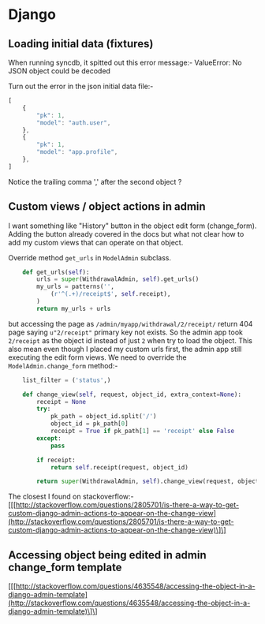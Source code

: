 # Django

## Loading initial data \(fixtures\)

When running syncdb, it spitted out this error message:- ValueError: No JSON object could be decoded

Turn out the error in the json initial data file:-

```javascript
[
    {
        "pk": 1,
        "model": "auth.user",
    },
    {
        "pk": 1,
        "model": "app.profile",
    },
]
```

Notice the trailing comma ',' after the second object ?

## Custom views / object actions in admin

I want something like "History" button in the object edit form \(change\_form\). Adding the button already covered in the docs but what not clear how to add my custom views that can operate on that object.

Override method `get_urls` in `ModelAdmin` subclass.

```python
    def get_urls(self):
        urls = super(WithdrawalAdmin, self).get_urls()
        my_urls = patterns('',
            (r'^(.+)/receipt$', self.receipt),
        )
        return my_urls + urls
```

but accessing the page as `/admin/myapp/withdrawal/2/receipt/` return 404 page saying `u"2/receipt"` primary key not exists. So the admin app took `2/receipt` as the object id instead of just `2` when try to load the object. This also mean even though I placed my custom urls first, the admin app still executing the edit form views. We need to override the `ModelAdmin.change_form` method:-

```python
    list_filter = ('status',)

    def change_view(self, request, object_id, extra_context=None):
        receipt = None
        try:
            pk_path = object_id.split('/')
            object_id = pk_path[0]
            receipt = True if pk_path[1] == 'receipt' else False
        except:
            pass

        if receipt:
            return self.receipt(request, object_id)

        return super(WithdrawalAdmin, self).change_view(request, object_id, extra_context)
```

The closest I found on stackoverflow:- \[\[[http://stackoverflow.com/questions/2805701/is-there-a-way-to-get-custom-django-admin-actions-to-appear-on-the-change-view](http://stackoverflow.com/questions/2805701/is-there-a-way-to-get-custom-django-admin-actions-to-appear-on-the-change-view)\]\]

## Accessing object being edited in admin change\_form template

\[\[[http://stackoverflow.com/questions/4635548/accessing-the-object-in-a-django-admin-template](http://stackoverflow.com/questions/4635548/accessing-the-object-in-a-django-admin-template)\]\]

